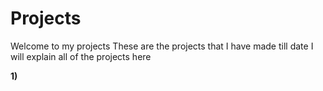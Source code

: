 # Projects
Welcome to my projects
These are the projects that I have made till date I will explain all of the projects here

**1)** 
